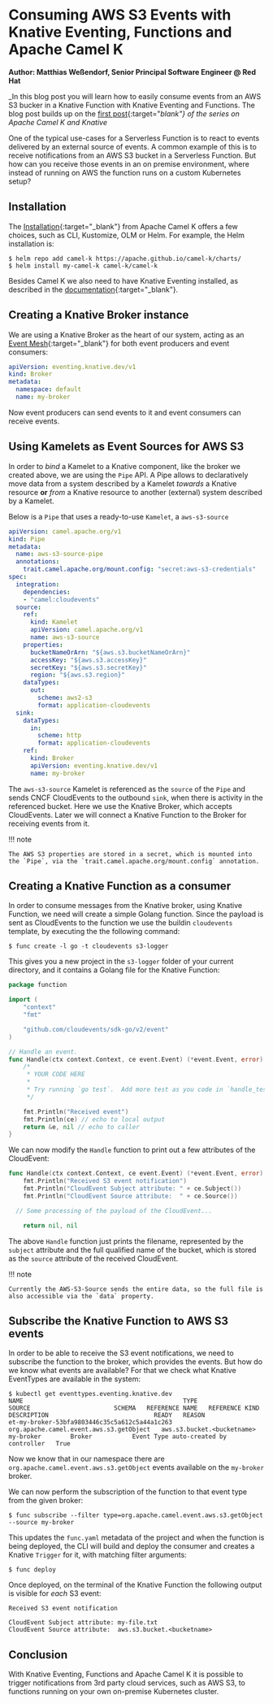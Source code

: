 # Consuming AWS S3 Events with Knative Eventing, Functions and Apache Camel K

**Author: Matthias Weßendorf, Senior Principal Software Engineer @ Red Hat**

_In this blog post you will learn how to easily consume events from an AWS S3 bucker in a Knative Function with Knative Eventing and Functions. The blog post builds up on the [first post](/blog/articles/knative-meets-apache-came){:target="_blank"} of the series on Apache Camel K and Knative_

One of the typical use-cases for a Serverless Function is to react to events delivered by an external source of events. A common example of this is to receive notifications from an AWS S3 bucket in a Serverless Function. But how can you receive those events in an on premise environment, where instead of running on AWS the function runs on a custom Kubernetes setup? 

## Installation

The [Installation](https://camel.apache.org/camel-k/next/installation/installation.html){:target="_blank"} from Apache Camel K offers a few choices, such as CLI, Kustomize, OLM or Helm. For example, the Helm installation is:

```
$ helm repo add camel-k https://apache.github.io/camel-k/charts/
$ helm install my-camel-k camel-k/camel-k
```

Besides Camel K we also need to have Knative Eventing installed, as described in the [documentation](https://knative.dev/docs/install/yaml-install/eventing/install-eventing-with-yaml/){:target="_blank"}.

## Creating a Knative Broker instance

We are using a Knative Broker as the heart of our system, acting as an [Event Mesh](https://knative.dev/docs/eventing/event-mesh/){:target="_blank"} for both event producers and event consumers:

```yaml
apiVersion: eventing.knative.dev/v1
kind: Broker
metadata:
  namespace: default
  name: my-broker
```

Now event producers can send events to it and event consumers can receive events.

## Using Kamelets as Event Sources for AWS S3

In order to _bind_ a Kamelet to a Knative component, like the broker we created above, we are using the `Pipe` API. A Pipe allows to declaratively move data from a system described by a Kamelet _towards_ a Knative resource **or** _from_ a Knative resource to another (external) system described by a Kamelet.

Below is a `Pipe` that uses a ready-to-use `Kamelet`, a `aws-s3-source`

```yaml
apiVersion: camel.apache.org/v1
kind: Pipe
metadata:
  name: aws-s3-source-pipe
  annotations:
    trait.camel.apache.org/mount.config: "secret:aws-s3-credentials"
spec:
  integration:
    dependencies:
    - "camel:cloudevents"
  source:
    ref:
      kind: Kamelet
      apiVersion: camel.apache.org/v1
      name: aws-s3-source
    properties:
      bucketNameOrArn: "${aws.s3.bucketNameOrArn}"
      accessKey: "${aws.s3.accessKey}"
      secretKey: "${aws.s3.secretKey}"
      region: "${aws.s3.region}"
    dataTypes:
      out:
        scheme: aws2-s3
        format: application-cloudevents
  sink:
    dataTypes:
      in:
        scheme: http
        format: application-cloudevents
    ref:
      kind: Broker
      apiVersion: eventing.knative.dev/v1
      name: my-broker
```


The `aws-s3-source` Kamelet is referenced as the `source` of the `Pipe` and sends CNCF CloudEvents to the outbound `sink`, when there is activity in the referenced bucket. Here we use the Knative Broker, which accepts CloudEvents. Later we will connect a Knative Function to the Broker for receiving events from it.

!!! note

    The AWS S3 properties are stored in a secret, which is mounted into the `Pipe`, via the `trait.camel.apache.org/mount.config` annotation.


## Creating a Knative Function as a consumer

In order to consume messages from the Knative broker, using Knative Function, we need will create a simple Golang function. Since the payload is sent as CloudEvents to the function we use the buildin `cloudevents` template, by executing the the following command:

```
$ func create -l go -t cloudevents s3-logger
```

This gives you a new project in the `s3-logger` folder of your current directory, and it contains a Golang file for the Knative Function:

```go
package function

import (
	"context"
	"fmt"

	"github.com/cloudevents/sdk-go/v2/event"
)

// Handle an event.
func Handle(ctx context.Context, ce event.Event) (*event.Event, error) {
	/*
	 * YOUR CODE HERE
	 *
	 * Try running `go test`.  Add more test as you code in `handle_test.go`.
	 */

	fmt.Println("Received event")
	fmt.Println(ce) // echo to local output
	return &e, nil // echo to caller
}
```

We can now modify the `Handle` function to print out a few attributes of the CloudEvent:

```go
func Handle(ctx context.Context, ce event.Event) (*event.Event, error) {
	fmt.Println("Received S3 event notification")
	fmt.Println("CloudEvent Subject attribute: " + ce.Subject())
	fmt.Println("CloudEvent Source attribute:  " + ce.Source())

  // Some processing of the payload of the CloudEvent...

	return nil, nil
```


The above `Handle` function just prints the filename, represented by the `subject` attribute and the full qualified name of the bucket, which is stored as the `source` attribute of the received CloudEvent.

!!! note

    Currently the AWS-S3-Source sends the entire data, so the full file is also accessible via the `data` property.

## Subscribe the Knative Function to AWS S3 events

In order to be able to receive the S3 event notifications, we need to subscribe the function to the broker, which provides the events. But how do we know what events are available? For that we check what Knative EventTypes are available in the system:

```
$ kubectl get eventtypes.eventing.knative.dev 
NAME                                            TYPE                                      SOURCE                       SCHEMA   REFERENCE NAME   REFERENCE KIND   DESCRIPTION                             READY   REASON
et-my-broker-53bfa9803446c35c5a612c5a44a1c263   org.apache.camel.event.aws.s3.getObject   aws.s3.bucket.<bucketname>            my-broker        Broker           Event Type auto-created by controller   True
```

Now we know that in our namespace there are `org.apache.camel.event.aws.s3.getObject` events available on the `my-broker` broker.


We can now perform the subscription of the function to that event type from the given broker:

```
$ func subscribe --filter type=org.apache.camel.event.aws.s3.getObject --source my-broker
```

This updates the `func.yaml` metadata of the project and when the function is being deployed, the CLI will build and deploy the consumer and creates a Knative `Trigger` for it, with matching filter arguments:

```
$ func deploy
```

Once deployed, on the terminal of the Knative Function the following output is visible for _each_ S3 event:

```
Received S3 event notification

CloudEvent Subject attribute: my-file.txt
CloudEvent Source attribute:  aws.s3.bucket.<bucketname>
```

## Conclusion

With Knative Eventing, Functions and Apache Camel K it is possible to trigger notifications from 3rd party cloud services, such as AWS S3, to functions running on your own on-premise Kubernetes cluster. 
